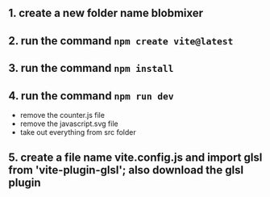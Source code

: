 <!-- Steps to run the project -->

## 1. create a new folder name blobmixer
## 2. run the command `npm create vite@latest`
## 3. run the command `npm install`
## 4. run the command `npm run dev`

<!-- remove some items from the project -->

- remove the counter.js file
- remove the javascript.svg file
- take out everything from src folder

## 5. create a file name vite.config.js and import glsl from 'vite-plugin-glsl'; also download the glsl plugin

